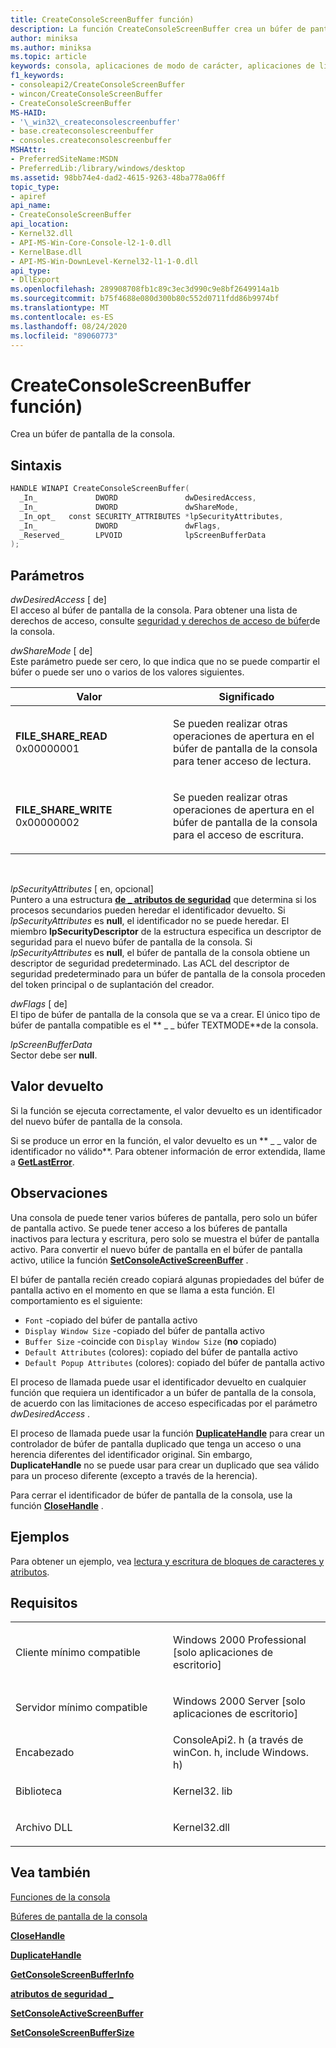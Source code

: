 ```yaml
---
title: CreateConsoleScreenBuffer función)
description: La función CreateConsoleScreenBuffer crea un búfer de pantalla para la consola de Windows.
author: miniksa
ms.author: miniksa
ms.topic: article
keywords: consola, aplicaciones de modo de carácter, aplicaciones de línea de comandos, aplicaciones de terminal, API de consola
f1_keywords:
- consoleapi2/CreateConsoleScreenBuffer
- wincon/CreateConsoleScreenBuffer
- CreateConsoleScreenBuffer
MS-HAID:
- '\_win32\_createconsolescreenbuffer'
- base.createconsolescreenbuffer
- consoles.createconsolescreenbuffer
MSHAttr:
- PreferredSiteName:MSDN
- PreferredLib:/library/windows/desktop
ms.assetid: 98bb74e4-dad2-4615-9263-48ba778a06ff
topic_type:
- apiref
api_name:
- CreateConsoleScreenBuffer
api_location:
- Kernel32.dll
- API-MS-Win-Core-Console-l2-1-0.dll
- KernelBase.dll
- API-MS-Win-DownLevel-Kernel32-l1-1-0.dll
api_type:
- DllExport
ms.openlocfilehash: 289908708fb1c89c3ec3d990c9e8bf2649914a1b
ms.sourcegitcommit: b75f4688e080d300b80c552d0711fdd86b9974bf
ms.translationtype: MT
ms.contentlocale: es-ES
ms.lasthandoff: 08/24/2020
ms.locfileid: "89060773"
---
```

# <a name="createconsolescreenbuffer-function"></a>CreateConsoleScreenBuffer función)


Crea un búfer de pantalla de la consola.

<a name="syntax"></a>Sintaxis
------

```C
HANDLE WINAPI CreateConsoleScreenBuffer(
  _In_             DWORD               dwDesiredAccess,
  _In_             DWORD               dwShareMode,
  _In_opt_   const SECURITY_ATTRIBUTES *lpSecurityAttributes,
  _In_             DWORD               dwFlags,
  _Reserved_       LPVOID              lpScreenBufferData
);
```

<a name="parameters"></a>Parámetros
----------

*dwDesiredAccess* \[ de\]  
El acceso al búfer de pantalla de la consola. Para obtener una lista de derechos de acceso, consulte [seguridad y derechos de acceso de búfer](console-buffer-security-and-access-rights.md)de la consola.

*dwShareMode* \[ de\]  
Este parámetro puede ser cero, lo que indica que no se puede compartir el búfer o puede ser uno o varios de los valores siguientes.

<table>
<colgroup>
<col width="50%" />
<col width="50%" />
</colgroup>
<thead>
<tr class="header">
<th>Valor</th>
<th>Significado</th>
</tr>
</thead>
<tbody>
<tr class="odd">
<td><span id="FILE_SHARE_READ"></span><span id="file_share_read"></span>
<strong>FILE_SHARE_READ</strong> 0x00000001</td>
<td><p>Se pueden realizar otras operaciones de apertura en el búfer de pantalla de la consola para tener acceso de lectura.</p></td>
</tr>
<tr class="even">
<td><span id="FILE_SHARE_WRITE"></span><span id="file_share_write"></span>
<strong>FILE_SHARE_WRITE</strong> 0x00000002</td>
<td><p>Se pueden realizar otras operaciones de apertura en el búfer de pantalla de la consola para el acceso de escritura.</p></td>
</tr>
</tbody>
</table>

 

*lpSecurityAttributes* \[ en, opcional\]  
Puntero a una estructura [**de \_ atributos de seguridad**](https://msdn.microsoft.com/library/windows/desktop/aa379560) que determina si los procesos secundarios pueden heredar el identificador devuelto. Si *lpSecurityAttributes* es **null**, el identificador no se puede heredar. El miembro **lpSecurityDescriptor** de la estructura especifica un descriptor de seguridad para el nuevo búfer de pantalla de la consola. Si *lpSecurityAttributes* es **null**, el búfer de pantalla de la consola obtiene un descriptor de seguridad predeterminado. Las ACL del descriptor de seguridad predeterminado para un búfer de pantalla de la consola proceden del token principal o de suplantación del creador.

*dwFlags* \[ de\]  
El tipo de búfer de pantalla de la consola que se va a crear. El único tipo de búfer de pantalla compatible es el ** \_ \_ búfer TEXTMODE**de la consola.

*lpScreenBufferData*   
Sector debe ser **null**.

<a name="return-value"></a>Valor devuelto
------------

Si la función se ejecuta correctamente, el valor devuelto es un identificador del nuevo búfer de pantalla de la consola.

Si se produce un error en la función, el valor devuelto es un ** \_ \_ valor de identificador no válido**. Para obtener información de error extendida, llame a [**GetLastError**](https://msdn.microsoft.com/library/windows/desktop/ms679360).

<a name="remarks"></a>Observaciones
-------

Una consola de puede tener varios búferes de pantalla, pero solo un búfer de pantalla activo. Se puede tener acceso a los búferes de pantalla inactivos para lectura y escritura, pero solo se muestra el búfer de pantalla activo. Para convertir el nuevo búfer de pantalla en el búfer de pantalla activo, utilice la función [**SetConsoleActiveScreenBuffer**](setconsoleactivescreenbuffer.md) .

El búfer de pantalla recién creado copiará algunas propiedades del búfer de pantalla activo en el momento en que se llama a esta función. El comportamiento es el siguiente:
- `Font` -copiado del búfer de pantalla activo
- `Display Window Size` -copiado del búfer de pantalla activo
- `Buffer Size` -coincide con `Display Window Size` (**no** copiado)
- `Default Attributes` (colores): copiado del búfer de pantalla activo
- `Default Popup Attributes` (colores): copiado del búfer de pantalla activo

El proceso de llamada puede usar el identificador devuelto en cualquier función que requiera un identificador a un búfer de pantalla de la consola, de acuerdo con las limitaciones de acceso especificadas por el parámetro *dwDesiredAccess* .

El proceso de llamada puede usar la función [**DuplicateHandle**](https://msdn.microsoft.com/library/windows/desktop/ms724251) para crear un controlador de búfer de pantalla duplicado que tenga un acceso o una herencia diferentes del identificador original. Sin embargo, **DuplicateHandle** no se puede usar para crear un duplicado que sea válido para un proceso diferente (excepto a través de la herencia).

Para cerrar el identificador de búfer de pantalla de la consola, use la función [**CloseHandle**](https://msdn.microsoft.com/library/windows/desktop/ms724211) .

<a name="examples"></a>Ejemplos
--------

Para obtener un ejemplo, vea [lectura y escritura de bloques de caracteres y atributos](reading-and-writing-blocks-of-characters-and-attributes.md).

<a name="requirements"></a>Requisitos
------------

<table>
<colgroup>
<col width="50%" />
<col width="50%" />
</colgroup>
<tbody>
<tr class="odd">
<td><p>Cliente mínimo compatible</p></td>
<td><p>Windows 2000 Professional [solo aplicaciones de escritorio]</p></td>
</tr>
<tr class="even">
<td><p>Servidor mínimo compatible</p></td>
<td><p>Windows 2000 Server [solo aplicaciones de escritorio]</p></td>
</tr>
<tr class="odd">
<td><p>Encabezado</p></td>
<td>ConsoleApi2. h (a través de winCon. h, include Windows. h)</td>
</tr>
<tr class="even">
<td><p>Biblioteca</p></td>
<td>Kernel32. lib</td>
</tr>
<tr class="odd">
<td><p>Archivo DLL</p></td>
<td>Kernel32.dll</td>
</tr>
<tr class="even">
</tr>
<tr class="odd">
</tr>
<tr class="even">
</tr>
</tbody>
</table>

## <a name="span-idsee_alsospansee-also"></a><span id="see_also"></span>Vea también


[Funciones de la consola](console-functions.md)

[Búferes de pantalla de la consola](console-screen-buffers.md)

[**CloseHandle**](https://msdn.microsoft.com/library/windows/desktop/ms724211)

[**DuplicateHandle**](https://msdn.microsoft.com/library/windows/desktop/ms724251)

[**GetConsoleScreenBufferInfo**](getconsolescreenbufferinfo.md)

[**atributos de seguridad \_**](https://msdn.microsoft.com/library/windows/desktop/aa379560)

[**SetConsoleActiveScreenBuffer**](setconsoleactivescreenbuffer.md)

[**SetConsoleScreenBufferSize**](setconsolescreenbuffersize.md)

 

 




